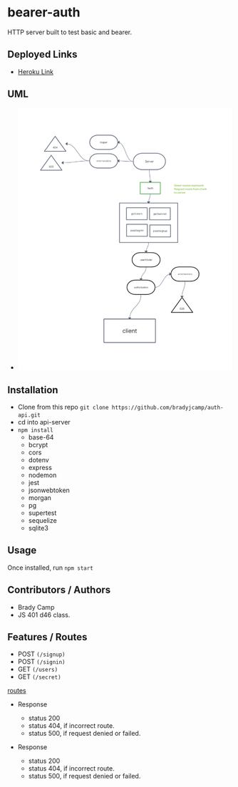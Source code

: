 # bearer-auth

HTTP server built to test basic and bearer.

## Deployed Links

- [Heroku Link](https://bearer-auth-bc.herokuapp.com/)

## UML

- ![UML](/bearer-auth.png)

## Installation

- Clone from this repo `git clone https://github.com/bradyjcamp/auth-api.git`
- cd into api-server
- `npm install`
  - base-64
  - bcrypt
  - cors
  - dotenv
  - express
  - nodemon
  - jest
  - jsonwebtoken
  - morgan
  - pg
  - supertest
  - sequelize
  - sqlite3

## Usage

Once installed, run `npm start`

## Contributors / Authors

- Brady Camp
- JS 401 d46 class.

## Features / Routes

- POST `(/signup)`
- POST `(/signin)`
- GET `(/users)`
- GET `(/secret)`

[routes](./src/auth/routes.js)

- Response
  - status 200
  - status 404, if incorrect route.
  - status 500, if request denied or failed.

- Response
  - status 200
  - status 404, if incorrect route.
  - status 500, if request denied or failed.
  